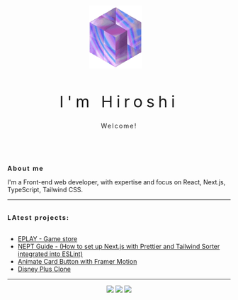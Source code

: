 

<div align="center"> 
  <img src="animation.gif" alt="Animation" style="width: 120px; margin-right: 16px;"> 
  <h1 style="letter-spacing: 8px; font-weight: normal; font-size: 36px; border-bottom: none;">
  I'm Hiroshi
  </h1>
</div>

<p align="center" style="letter-spacing: 2px;">Welcome!</p>

<br/>
<br/>
<br/>


<b style="letter-spacing: 2px;">About me</b>

<p>I'm a Front-end web developer, with expertise and focus on React, Next.js, TypeScript, Tailwind CSS.</p>

---
<br />
<b style="letter-spacing: 2px;">LAtest projects:</b>
<br />
<br />


- [EPLAY - Game store](https://github.com/fernandohiroshi/eplay-gamestore-ebac)
- [NEPT Guide - (How to set up Next.js with Prettier and Tailwind Sorter integrated into ESLint)](https://github.com/fernandohiroshi/nept-guide)
- [Animate Card Button with Framer Motion](https://github.com/fernandohiroshi/animate-card-button)
- [Disney Plus Clone](https://github.com/fernandohiroshi/disneyplus-clone-ebac)

---

<div align="center">
  <img src="https://github-readme-stats.vercel.app/api?username=fernandohiroshi&show_icons=true&count_private=true&theme=darcula&hide_border=true&hide=issues,contribs&bg_color=00000000">
  <img src="https://github-readme-stats.vercel.app/api/top-langs/?username=fernandohiroshi&layout=compact&hide_border=true&theme=darcula&bg_color=00000000&langs_count=6&hide=jupyter%20notebook,tex,css,php&exclude_repo=Pacman-AI">
  <img src="https://github-readme-streak-stats.herokuapp.com?user=fernandohiroshi&theme=darcula&hide_border=true&background=FFFFFF00">
</div>
